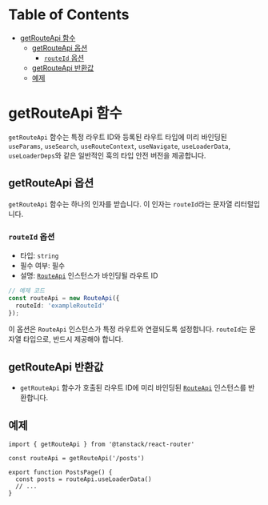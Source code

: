 # Table of Contents

- [getRouteApi 함수](#getrouteapi-함수)
  - [getRouteApi 옵션](#getrouteapi-옵션)
    - [`routeId` 옵션](#routeid-옵션)
  - [getRouteApi 반환값](#getrouteapi-반환값)
  - [예제](#예제)

# getRouteApi 함수

`getRouteApi` 함수는 특정 라우트 ID와 등록된 라우트 타입에 미리 바인딩된 `useParams`, `useSearch`, `useRouteContext`, `useNavigate`, `useLoaderData`, `useLoaderDeps`와 같은 일반적인 훅의 타입 안전 버전을 제공합니다.


## getRouteApi 옵션

`getRouteApi` 함수는 하나의 인자를 받습니다. 이 인자는 `routeId`라는 문자열 리터럴입니다.


### `routeId` 옵션

- 타입: `string`
- 필수 여부: 필수
- 설명: [`RouteApi`](./RouteApiClass.md) 인스턴스가 바인딩될 라우트 ID

```typescript
// 예제 코드
const routeApi = new RouteApi({
  routeId: 'exampleRouteId'
});
```

이 옵션은 `RouteApi` 인스턴스가 특정 라우트와 연결되도록 설정합니다. `routeId`는 문자열 타입으로, 반드시 제공해야 합니다.


## getRouteApi 반환값

- `getRouteApi` 함수가 호출된 라우트 ID에 미리 바인딩된 [`RouteApi`](./RouteApiType.md) 인스턴스를 반환합니다.


## 예제

```tsx
import { getRouteApi } from '@tanstack/react-router'

const routeApi = getRouteApi('/posts')

export function PostsPage() {
  const posts = routeApi.useLoaderData()
  // ...
}
```


